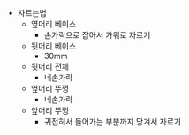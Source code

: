 * 자르는법
  * 옆머리 베이스
    * 손가락으로 잡아서 가위로 자르기
  * 뒷머리 베이스
    * 30mm
  * 뒷머리 전체
    * 네손가락
  * 옆머리 뚜껑
    * 네손가락
  * 앞머리 뚜껑
    * 귀접혀서 들어가는 부분까지 당겨서 자르기
  
